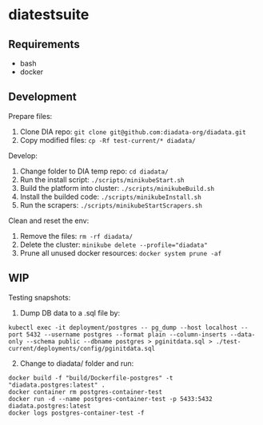 # diatestsuite

## Requirements

* bash
* docker

## Development

Prepare files:

1. Clone DIA repo: `git clone git@github.com:diadata-org/diadata.git`
2. Copy modified files: `cp -Rf test-current/* diadata/`

Develop:

1. Change folder to DIA temp repo: `cd diadata/`
2. Run the install script: `./scripts/minikubeStart.sh`
3. Build the platform into cluster: `./scripts/minikubeBuild.sh`
4. Install the builded code: `./scripts/minikubeInstall.sh`
5. Run the scrapers: `./scripts/minikubeStartScrapers.sh`

Clean and reset the env:

1. Remove the files: `rm -rf diadata/`
2. Delete the cluster: `minikube delete --profile="diadata"`
3. Prune all unused docker resources: `docker system prune -af`

## WIP

Testing snapshots:

1. Dump DB data to a .sql file by:

```shell
kubectl exec -it deployment/postgres -- pg_dump --host localhost --port 5432 --username postgres --format plain --column-inserts --data-only --schema public --dbname postgres > pginitdata.sql > ./test-current/deployments/config/pginitdata.sql
```

2. Change to diadata/ folder and run:

```shell
docker build -f "build/Dockerfile-postgres" -t "diadata.postgres:latest" .
docker container rm postgres-container-test
docker run -d --name postgres-container-test -p 5433:5432 diadata.postgres:latest
docker logs postgres-container-test -f
```